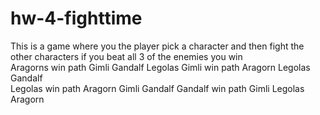 # hw-4-fighttime
This is a game where you the player pick a character and then fight the other characters if you beat all 3 of the enemies you win  
Aragorns win path Gimli Gandalf Legolas
Gimli win path Aragorn Legolas Gandalf  
Legolas win path Aragorn Gimli Gandalf
Gandalf win path Gimli Legolas Aragorn
